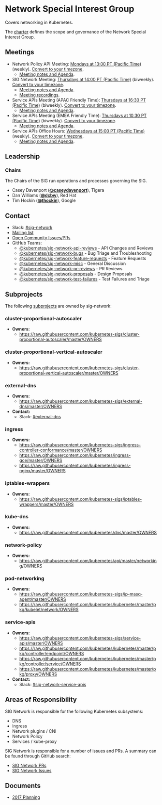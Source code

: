 <!---
This is an autogenerated file!

Please do not edit this file directly, but instead make changes to the
sigs.yaml file in the project root.

To understand how this file is generated, see https://git.k8s.io/community/generator/README.md
--->
# Network Special Interest Group

Covers networking in Kubernetes.

The [charter](charter.md) defines the scope and governance of the Network Special Interest Group.

## Meetings
* Network Policy API Meeting: [Mondays at 13:00 PT (Pacific Time)](https://zoom.us/j/96264742248) (weekly). [Convert to your timezone](http://www.thetimezoneconverter.com/?t=13:00&tz=PT%20%28Pacific%20Time%29).
  * [Meeting notes and Agenda](https://docs.google.com/document/d/1AtWQy2fNa4qXRag9cCp5_HsefD7bxKe3ea2RPn8jnSs).
* SIG Network Meeting: [Thursdays at 14:00 PT (Pacific Time)](https://zoom.us/j/361123509) (biweekly). [Convert to your timezone](http://www.thetimezoneconverter.com/?t=14:00&tz=PT%20%28Pacific%20Time%29).
  * [Meeting notes and Agenda](https://docs.google.com/document/d/1_w77-zG_Xj0zYvEMfQZTQ-wPP4kXkpGD8smVtW_qqWM/edit).
  * [Meeting recordings](https://www.youtube.com/watch?v=phCA5-vWkVM&list=PL69nYSiGNLP2E8vmnqo5MwPOY25sDWIxb).
* Service APIs Meeting (APAC Friendly Time): [Thursdays at 16:30 PT (Pacific Time)](https://zoom.us/j/441530404) (biweekly). [Convert to your timezone](http://www.thetimezoneconverter.com/?t=16:30&tz=PT%20%28Pacific%20Time%29).
  * [Meeting notes and Agenda](https://docs.google.com/document/d/1eg-YjOHaQ7UD28htdNxBR3zufebozXKyI28cl2E11tU/edit).
* Service APIs Meeting (EMEA Friendly Time): [Thursdays at 10:30 PT (Pacific Time)](https://zoom.us/j/140577552) (biweekly). [Convert to your timezone](http://www.thetimezoneconverter.com/?t=10:30&tz=PT%20%28Pacific%20Time%29).
  * [Meeting notes and Agenda](https://docs.google.com/document/d/1eg-YjOHaQ7UD28htdNxBR3zufebozXKyI28cl2E11tU/edit).
* Service APIs Office Hours: [Wednesdays at 15:00 PT (Pacific Time)](https://zoom.us/j/289465529) (weekly). [Convert to your timezone](http://www.thetimezoneconverter.com/?t=15:00&tz=PT%20%28Pacific%20Time%29).
  * [Meeting notes and Agenda](https://docs.google.com/document/d/1eg-YjOHaQ7UD28htdNxBR3zufebozXKyI28cl2E11tU/edit).

## Leadership

### Chairs
The Chairs of the SIG run operations and processes governing the SIG.

* Casey Davenport (**[@caseydavenport](https://github.com/caseydavenport)**), Tigera
* Dan Williams (**[@dcbw](https://github.com/dcbw)**), Red Hat
* Tim Hockin (**[@thockin](https://github.com/thockin)**), Google

## Contact
- Slack: [#sig-network](https://kubernetes.slack.com/messages/sig-network)
- [Mailing list](https://groups.google.com/forum/#!forum/kubernetes-sig-network)
- [Open Community Issues/PRs](https://github.com/kubernetes/community/labels/sig%2Fnetwork)
- GitHub Teams:
    - [@kubernetes/sig-network-api-reviews](https://github.com/orgs/kubernetes/teams/sig-network-api-reviews) - API Changes and Reviews
    - [@kubernetes/sig-network-bugs](https://github.com/orgs/kubernetes/teams/sig-network-bugs) - Bug Triage and Troubleshooting
    - [@kubernetes/sig-network-feature-requests](https://github.com/orgs/kubernetes/teams/sig-network-feature-requests) - Feature Requests
    - [@kubernetes/sig-network-misc](https://github.com/orgs/kubernetes/teams/sig-network-misc) - General Discussion
    - [@kubernetes/sig-network-pr-reviews](https://github.com/orgs/kubernetes/teams/sig-network-pr-reviews) - PR Reviews
    - [@kubernetes/sig-network-proposals](https://github.com/orgs/kubernetes/teams/sig-network-proposals) - Design Proposals
    - [@kubernetes/sig-network-test-failures](https://github.com/orgs/kubernetes/teams/sig-network-test-failures) - Test Failures and Triage

## Subprojects

The following [subprojects][subproject-definition] are owned by sig-network:
### cluster-proportional-autoscaler
- **Owners:**
  - https://raw.githubusercontent.com/kubernetes-sigs/cluster-proportional-autoscaler/master/OWNERS
### cluster-proportional-vertical-autoscaler
- **Owners:**
  - https://raw.githubusercontent.com/kubernetes-sigs/cluster-proportional-vertical-autoscaler/master/OWNERS
### external-dns
- **Owners:**
  - https://raw.githubusercontent.com/kubernetes-sigs/external-dns/master/OWNERS
- **Contact:**
  - Slack: [#external-dns](https://kubernetes.slack.com/messages/external-dns)
### ingress
- **Owners:**
  - https://raw.githubusercontent.com/kubernetes-sigs/ingress-controller-conformance/master/OWNERS
  - https://raw.githubusercontent.com/kubernetes/ingress-gce/master/OWNERS
  - https://raw.githubusercontent.com/kubernetes/ingress-nginx/master/OWNERS
### iptables-wrappers
- **Owners:**
  - https://raw.githubusercontent.com/kubernetes-sigs/iptables-wrappers/master/OWNERS
### kube-dns
- **Owners:**
  - https://raw.githubusercontent.com/kubernetes/dns/master/OWNERS
### network-policy
- **Owners:**
  - https://raw.githubusercontent.com/kubernetes/api/master/networking/OWNERS
### pod-networking
- **Owners:**
  - https://raw.githubusercontent.com/kubernetes-sigs/ip-masq-agent/master/OWNERS
  - https://raw.githubusercontent.com/kubernetes/kubernetes/master/pkg/kubelet/network/OWNERS
### service-apis
- **Owners:**
  - https://raw.githubusercontent.com/kubernetes-sigs/service-apis/master/OWNERS
  - https://raw.githubusercontent.com/kubernetes/kubernetes/master/pkg/controller/endpoint/OWNERS
  - https://raw.githubusercontent.com/kubernetes/kubernetes/master/pkg/controller/service/OWNERS
  - https://raw.githubusercontent.com/kubernetes/kubernetes/master/pkg/proxy/OWNERS
- **Contact:**
  - Slack: [#sig-network-service-apis](https://kubernetes.slack.com/messages/sig-network-service-apis)

[subproject-definition]: https://github.com/kubernetes/community/blob/master/governance.md#subprojects
<!-- BEGIN CUSTOM CONTENT -->
## Areas of Responsibility

SIG Network is responsible for the following Kubernetes subsystems:

- DNS
- Ingress
- Network plugins / CNI
- Network Policy
- Services / kube-proxy

SIG Network is responsible for a number of issues and PRs. A summary can be found through GitHub search:

* [SIG Network PRs](https://github.com/kubernetes/kubernetes/pulls?q=is%3Apr+is%3Aopen+label%3Asig%2Fnetwork)
* [SIG Network Issues](https://github.com/kubernetes/kubernetes/issues?q=is%3Aissue+is%3Aopen+label%3Asig%2Fnetwork)

## Documents

* [2017 Planning](https://docs.google.com/document/d/1fBxC36UCBnqY_w3m3TjdnXFsIT--GS6HmKb5o0nhkTk/edit#)
<!-- END CUSTOM CONTENT -->
